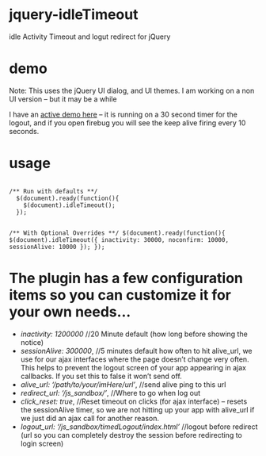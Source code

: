 jquery-idleTimeout
==================

idle Activity Timeout and logut redirect for jQuery

demo
===================
Note:  This uses the jQuery UI dialog, and UI themes.  I am working on a non UI version – but it may be a while

I have an [active demo here](http://www.philpalmieri.com/js_sandbox/timedLogout/) – it is running on a 30 second timer for the logout, and if you open firebug you will see the keep alive firing every 10 seconds.

usage
===================
<code>
/** Run with defaults **/
  $(document).ready(function(){
    $(document).idleTimeout();
  });


/** With Optional Overrides **/
  $(document).ready(function(){
    $(document).idleTimeout({
      inactivity: 30000,
      noconfirm: 10000,
      sessionAlive: 10000
    });
  });
</code>

The plugin has a few configuration items so you can customize it for your own needs…
=============================================
- *inactivity: 1200000* //20 Minute default (how long before showing the notice)
- *sessionAlive: 300000*, //5 minutes default how often to hit alive_url, we use for our ajax interfaces where the page doesn’t change very often. This helps to prevent the logout screen of your app appearing in ajax callbacks.  If you set this to false it won’t send off.
- *alive_url: ‘/path/to/your/imHere/url’*, //send alive ping to this url
- *redirect_url: ‘/js_sandbox/’*, //Where to go when log out
- *click_reset: true*, //Reset timeout on clicks (for ajax interface) – resets the sessionAlive timer, so we are not hitting up your app with alive_url if we just did an ajax call for another  reason.
- *logout_url: ‘/js_sandbox/timedLogout/index.html’* //logout before redirect (url so you can completely destroy the session before redirecting to login screen)